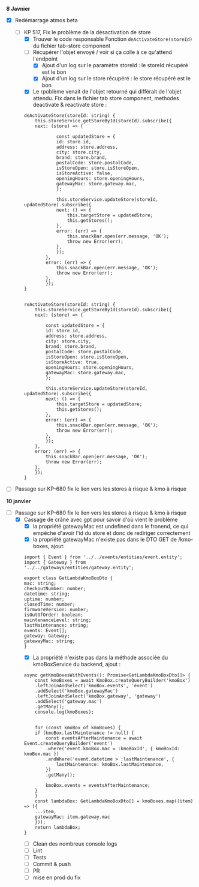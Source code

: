 **8 Javnier**
- [x] Redémarrage atmos beta
    - [ ] KP 517, Fix le problème de la désactivation de store
        - [x] Trouver le code responsable
        Fonction ```deActivateStore(storeId)``` du fichier tab-store component
        - [ ] Récupérer l'objet envoyé / voir si ça colle à ce qu'attend l'endpoint
            - [x] Ajout d'un log sur le paramètre storeId : le storeId récupéré est le bon
            - [x] Ajout d'un log sur le store récupéré : le store récupéré est le bon
        - [x] Le rpoblème venait de l'objet retourné qui différait de l'objet attendu.
        Fix dans le fichier tab store component, methodes deactivate & reactivate store : 
        ```
        deActivateStore(storeId: string) {
            this.storeService.getStoreById(storeId).subscribe({
            next: (store) => {
                    
                    const updatedStore = {
                    id: store.id,
                    address: store.address,
                    city: store.city,
                    brand: store.brand,
                    postalCode: store.postalCode,
                    isStoreOpen: store.isStoreOpen,
                    isStoreActive: false,
                    openingHours: store.openingHours,
                    gatewayMac: store.gateway.mac,
                    };            
        
                    this.storeService.updateStore(storeId, updatedStore).subscribe({
                    next: () => {
                        this.targetStore = updatedStore;
                        this.getStores();
                    },
                    error: (err) => {
                        this.snackBar.open(err.message, 'OK');
                        throw new Error(err);
                    },
                    });
                },
                error: (err) => {
                    this.snackBar.open(err.message, 'OK');
                    throw new Error(err);
                },
                });
        }
        

        reActivateStore(storeId: string) {
            this.storeService.getStoreById(storeId).subscribe({
            next: (store) => {
                
                const updatedStore = {
                id: store.id,
                address: store.address,
                city: store.city,
                brand: store.brand,
                postalCode: store.postalCode,
                isStoreOpen: store.isStoreOpen,
                isStoreActive: true,
                openingHours: store.openingHours,
                gatewayMac: store.gateway.mac,
                }; 
                
                this.storeService.updateStore(storeId, updatedStore).subscribe({
                next: () => {
                    this.targetStore = updatedStore;
                    this.getStores();
                },
                error: (err) => {
                    this.snackBar.open(err.message, 'OK');
                    throw new Error(err);
                },
                });
            },
            error: (err) => {
                this.snackBar.open(err.message, 'OK');
                throw new Error(err);
            },
            });
        }
        ```
- [ ] Passage sur KP-680 fix le lien vers les stores à risque & kmo à risque


**10 janvier**
- [ ] Passage sur KP-680 fix le lien vers les stores à risque & kmo à risque
    - [x] Cassage de crâne avec gpt pour savoir d'où vient le problème
        - [x] la propriété gatewayMac est undefined dans le fronend, ce qui empêche d'avoir l'id du store et donc de rediriger correctement
        - [x] la propriété gatewayMac n'existe pas dans le DTO GET de /kmo-boxes, ajout: 
        ```
        import { Event } from '../../events/entities/event.entity';
        import { Gateway } from '../../gateways/entities/gateway.entity';

        export class GetLambdaKmoBoxDto {
        mac: string;
        checkoutNumber: number;
        datetime: string;
        uptime: number;
        closedTime: number;
        firmwareVersion: number;
        isOutOfOrder: boolean;
        maintenanceLevel: string;
        lastMaintenance: string;
        events: Event[];
        gateway: Gateway;
        gatewayMac: string;
        }
        ```
        - [x] La propriété n'existe pas dans la méthode associée du kmoBoxService du backend, ajout : 
        ```
        async getKmoBoxesWithEvents(): Promise<GetLambdaKmoBoxDto[]> {
            const kmoBoxes = await KmoBox.createQueryBuilder('kmoBox')
            .leftJoinAndSelect('kmoBox.events', 'event')
            .addSelect('kmoBox.gatewayMac')
            .leftJoinAndSelect('kmoBox.gateway', 'gateway')
            .addSelect('gateway.mac')
            .getMany();
            console.log(kmoBoxes);
            

            for (const kmoBox of kmoBoxes) {
            if (kmoBox.lastMaintenance != null) {
                const eventsAfterMaintenance = await Event.createQueryBuilder('event')
                .where('event.kmoBox.mac = :kmoBoxId', { kmoBoxId: kmoBox.mac })
                .andWhere('event.datetime > :lastMaintenance', {
                    lastMaintenance: kmoBox.lastMaintenance,
                })
                .getMany();

                kmoBox.events = eventsAfterMaintenance;
            }
            }
            const lambdaBox: GetLambdaKmoBoxDto[] = kmoBoxes.map((item) => ({
            ...item,
            gatewayMac: item.gateway.mac
            }));
            return lambdaBox;
        }
        ```
        - [ ] Clean des nombreux console logs
        - [ ] Lint
        - [ ] Tests
        - [ ] Commit & push
        - [ ] PR
        - [ ] mise en prod du fix